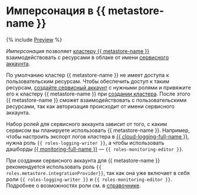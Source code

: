 # Имперсонация в {{ metastore-name }}

{% include [Preview](../../_includes/note-preview.md) %}

_Имперсонация_ позволяет [кластеру {{ metastore-name }}](metastore.md) взаимодействовать с ресурсами в облаке от имени [сервисного аккаунта](../../iam/concepts/users/service-accounts.md).

По умолчанию кластер {{ metastore-name }} не имеет доступа к пользовательским ресурсам. Чтобы обеспечить доступ к таким ресурсам, [создайте сервисный аккаунт](../../iam/operations/sa/create.md#create-sa) с нужными ролями и привяжите его к кластеру {{ metastore-name }} при [создании кластера](../operations/metastore/cluster-create.md#create-cluster). После этого {{ metastore-name }} сможет взаимодействовать с пользовательскими ресурсами, так как авторизация происходит от имени сервисного аккаунта.

Набор ролей для сервисного аккаунта зависит от того, с каким сервисом вы планируете использовать {{ metastore-name }}. Например, чтобы настроить экспорт логов кластера в [{{ cloud-logging-full-name }}](../../logging/index.yaml), нужна роль `{{ roles-logging-writer }}`, а чтобы использовать дашборды [{{ monitoring-full-name }}](../../monitoring/index.yaml) — `{{ roles-monitoring-editor }}`.

При создании сервисного аккаунта для {{ metastore-name }} рекомендуется использовать роль `{{ roles.metastore.integrationProvider}}`, так как она уже включает в себя роли `{{ roles-logging-writer }}` и `{{ roles-monitoring-editor }}`. Подробнее о возможностях роли см. в [справочнике](../security/metastore-roles.md#managed-metastore-integrationProvider).
